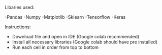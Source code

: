Libaries used:

-Pandas -Numpy -Matplotlib -Sklearn -Tensorflow -Keras

Instructions:

- Download file and open in IDE (Google colab recommended) 
- Install all necessary libraries (Google colab should have pre installed) 
- Run each cell in order from top to bottom
